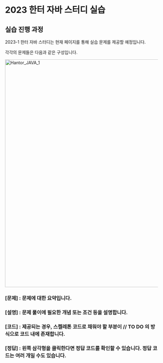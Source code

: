 # 2023 한터 자바 스터디 실습

## 실습 진행 과정

2023-1 한터 자바 스터디는 현재 페이지를 통해 실습 문제를 제공할 예정입니다.

각각의 문제들은 다음과 같은 구성입니다.

<img width="750" alt="Hantor_JAVA_1" src="https://user-images.githubusercontent.com/107465938/224557473-f4dee606-a810-47d1-b3fd-8aecb8fb3b16.png">


### **[문제]** : 문제에 대한 요약입니다.

### **[설명]** : 문제 풀이에 필요한 개념 또는 조건 등을 설명합니다.

### **[코드]** : 제공되는 경우, 스켈레톤 코드로 채워야 할 부분이 // TO DO 의 방식으로 코드 내에 존재합니다.

### **[정답]** : 왼쪽 삼각형을 클릭한다면 정답 코드를 확인할 수 있습니다. 정답 코드는 여러 개일 수도 있습니다. 